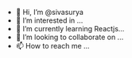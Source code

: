 - 👋 Hi, I’m @sivasurya
- 👀 I’m interested in ...
- 🌱 I’m currently learning Reactjs...
- 💞️ I’m looking to collaborate on ...
- 📫 How to reach me ...

<!---
sivasurya01/sivasurya01 is a ✨ special ✨ repository because its `README.md` (this file) appears on your GitHub profile.
You can click the Preview link to take a look at your changes.
--->
